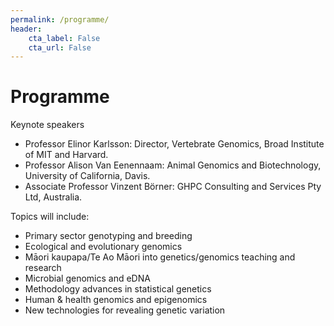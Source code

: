 ```yaml
---
permalink: /programme/
header:
    cta_label: False
    cta_url: False
---
```


<span></span>

# Programme

<!-- [**Click here for the conference programme**](https://vuwgenomics.github.io/mapnet2019.github.io/pdfs/MapNet2019programme.pdf).-->

Keynote speakers<br/>
- Professor Elinor Karlsson: Director, Vertebrate Genomics, Broad Institute of MIT and Harvard.
- Professor Alison Van Eenennaam: Animal Genomics and Biotechnology, University of California, Davis.
- Associate Professor Vinzent Börner: GHPC Consulting and Services Pty Ltd, Australia.

Topics will include:
- Primary sector genotyping and breeding
- Ecological and evolutionary genomics
- Māori kaupapa/Te Ao Māori into genetics/genomics teaching and research
- Microbial genomics and eDNA
- Methodology advances in statistical genetics
- Human & health genomics and epigenomics
- New technologies for revealing genetic variation

<!-- Email your abstract to: <mapnet2019@vuw.ac.nz> -->

<!-- Please send each abstract in a separate file and let us know which of the sessions you would like to present in. -->

<!-- Programme organising committee: -->

<!-- The conference dinner will be at [The Backbencher Gastropub](http://www.backbencher.co.nz/) located at [34 Molesworth Street in Thorndon](https://goo.gl/maps/remHhKdHvp9sqDaDA) on the evening of Monday 18 November. The dinner is limited to 75 tickets and costs $45pp. Please get in quick with your MapNet2019 registeration if you would like to secure a seat for that event.-->


